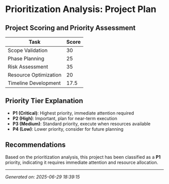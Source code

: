 # Prioritization Analysis: Project Plan

## Project Scoring and Priority Assessment

| Task                   | Score |
|------------------------|-------|
| Scope Validation       | 30    |
| Phase Planning         | 25    |
| Risk Assessment        | 35    |
| Resource Optimization   | 20    |
| Timeline Development    | 17.5  |

## Priority Tier Explanation
- **P1 (Critical)**: Highest priority, immediate attention required
- **P2 (High)**: Important, plan for near-term execution
- **P3 (Medium)**: Standard priority, execute when resources available
- **P4 (Low)**: Lower priority, consider for future planning

## Recommendations
Based on the prioritization analysis, this project has been classified as a **P1** priority, indicating it requires immediate attention and resource allocation.

---
*Generated on: 2025-06-29 18:39:15*
